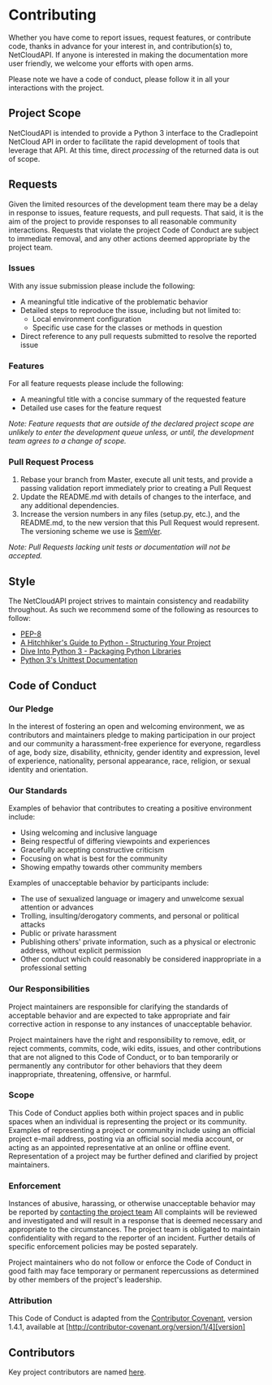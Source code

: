 # Contributing

Whether you have come to report issues, request features, or contribute code, thanks in advance for your interest in,
and contribution(s) to, NetCloudAPI. If anyone is interested in making the documentation more user friendly,
we welcome your efforts with open arms.

Please note we have a code of conduct, please follow it in all your interactions with the project.

## Project Scope

NetCloudAPI is intended to provide a Python 3 interface to the Cradlepoint NetCloud API in order to facilitate the rapid
development of tools that leverage that API. At this time, direct *processing* of the returned data is out of scope.

## Requests
Given the limited resources of the development team there may be a delay in response to issues, feature requests,
and pull requests. That said, it is the aim of the project to provide responses to all reasonable community
interactions. Requests that violate the project Code of Conduct are subject to immediate removal, and any other actions
deemed appropriate by the project team.

### Issues

With any issue submission please include the following:
* A meaningful title indicative of the problematic behavior
* Detailed steps to reproduce the issue, including but not limited to:
    * Local environment configuration
    * Specific use case for the classes or methods in question
* Direct reference to any pull requests submitted to resolve the reported issue

### Features

For all feature requests please include the following:
* A meaningful title with a concise summary of the requested feature
* Detailed use cases for the feature request

*Note: Feature requests that are outside of the declared project scope are unlikely to enter the development queue
unless, or until, the development team agrees to a change of scope.*

### Pull Request Process

1. Rebase your branch from Master, execute all unit tests, and provide a passing validation report immediately prior to
creating a Pull Request
2. Update the README.md with details of changes to the interface, and any additional dependencies.
3. Increase the version numbers in any files (setup.py, etc.), and the README.md, to the new version that this
Pull Request would represent. The versioning scheme we use is [SemVer](http://semver.org/).

*Note: Pull Requests lacking unit tests or documentation will not be accepted.*

## Style

The NetCloudAPI project strives to maintain consistency and readability throughout. As such we recommend some of the
following as resources to follow:

* [PEP-8](https://www.python.org/dev/peps/pep-0008/)
* [A Hitchhiker's Guide to Python - Structuring Your Project](http://docs.python-guide.org/en/latest/writing/structure/)
* [Dive Into Python 3 - Packaging Python Libraries](http://www.diveintopython3.net/packaging.html)
* [Python 3's Unittest Documentation](https://docs.python.org/3/library/unittest.html#module-unittest)

## Code of Conduct

### Our Pledge

In the interest of fostering an open and welcoming environment, we as
contributors and maintainers pledge to making participation in our project and
our community a harassment-free experience for everyone, regardless of age, body
size, disability, ethnicity, gender identity and expression, level of experience,
nationality, personal appearance, race, religion, or sexual identity and
orientation.

### Our Standards

Examples of behavior that contributes to creating a positive environment
include:

* Using welcoming and inclusive language
* Being respectful of differing viewpoints and experiences
* Gracefully accepting constructive criticism
* Focusing on what is best for the community
* Showing empathy towards other community members

Examples of unacceptable behavior by participants include:

* The use of sexualized language or imagery and unwelcome sexual attention or
advances
* Trolling, insulting/derogatory comments, and personal or political attacks
* Public or private harassment
* Publishing others' private information, such as a physical or electronic
  address, without explicit permission
* Other conduct which could reasonably be considered inappropriate in a
  professional setting

### Our Responsibilities

Project maintainers are responsible for clarifying the standards of acceptable
behavior and are expected to take appropriate and fair corrective action in
response to any instances of unacceptable behavior.

Project maintainers have the right and responsibility to remove, edit, or
reject comments, commits, code, wiki edits, issues, and other contributions
that are not aligned to this Code of Conduct, or to ban temporarily or
permanently any contributor for other behaviors that they deem inappropriate,
threatening, offensive, or harmful.

### Scope

This Code of Conduct applies both within project spaces and in public spaces
when an individual is representing the project or its community. Examples of
representing a project or community include using an official project e-mail
address, posting via an official social media account, or acting as an appointed
representative at an online or offline event. Representation of a project may be
further defined and clarified by project maintainers.

### Enforcement

Instances of abusive, harassing, or otherwise unacceptable behavior may be
reported by [contacting the project team][abuse] All
complaints will be reviewed and investigated and will result in a response that
is deemed necessary and appropriate to the circumstances. The project team is
obligated to maintain confidentiality with regard to the reporter of an incident.
Further details of specific enforcement policies may be posted separately.

[abuse]: mailto:abuse@ajmartinez.com

Project maintainers who do not follow or enforce the Code of Conduct in good
faith may face temporary or permanent repercussions as determined by other
members of the project's leadership.

### Attribution

This Code of Conduct is adapted from the [Contributor Covenant][homepage], version 1.4.1,
available at [http://contributor-covenant.org/version/1/4][version]

[homepage]: http://contributor-covenant.org
[version]: http://contributor-covenant.org/version/1/4/

## Contributors

Key project contributors are named [here](HUMANS.txt).